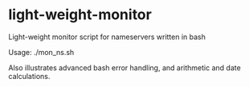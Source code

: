 # light-weight-monitor
Light-weight monitor script for nameservers written in bash

Usage: ./mon_ns.sh

Also illustrates advanced bash error handling, and arithmetic and date calculations.

